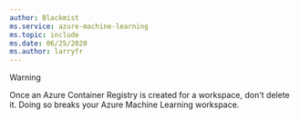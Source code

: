 ```yaml
---
author: Blackmist
ms.service: azure-machine-learning
ms.topic: include
ms.date: 06/25/2020
ms.author: larryfr
---
```


> [!WARNING]
> Once an Azure Container Registry is created for a workspace, don't delete it. Doing so breaks your Azure Machine Learning workspace.